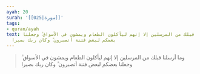 ```yaml
---
ayah: 20
surah: '[[025|سورة]]'
tags:
- quran/ayah
text: وما أرسلنا قبلك من المرسلين إلا إنهم ليأكلون الطعام ويمشون في الأسواق ۗ وجعلنا
  بعضكم لبعض فتنة أتصبرون ۗ وكان ربك بصيرا
---
```

> وما أرسلنا قبلك من المرسلين إلا إنهم ليأكلون الطعام ويمشون في الأسواق ۗ وجعلنا بعضكم لبعض فتنة أتصبرون ۗ وكان ربك بصيرا
